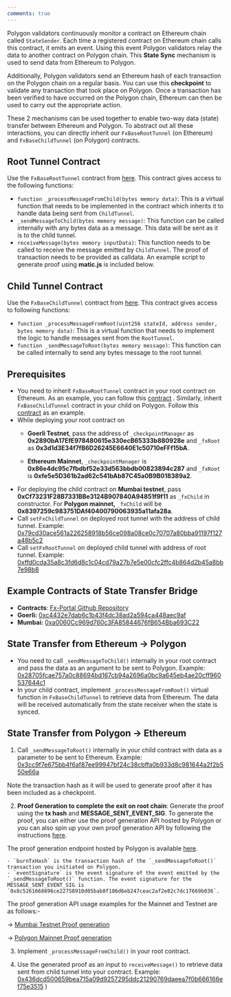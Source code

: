 ```yaml
---
comments: true
---
```


Polygon validators continuously monitor a contract on Ethereum chain called `StateSender`. Each time a registered contract on Ethereum chain calls this contract, it emits an event. Using this event Polygon validators relay the data to another contract on Polygon chain. This **State Sync** mechanism is used to send data from Ethereum to Polygon.

Additionally, Polygon validators send an Ethereum hash of each transaction on the Polygon chain on a regular basis. You can use this **checkpoint** to validate any transaction that took place on Polygon. Once a transaction has been verified to have occurred on the Polygon chain, Ethereum can then be used to carry out the appropriate action.

These 2 mechanisms can be used together to enable two-way data (state) transfer between Ethereum and Polygon. To abstract out all these interactions, you can directly inherit our `FxBaseRootTunnel` (on Ethereum) and `FxBaseChildTunnel` (on Polygon) contracts.

## Root Tunnel Contract

Use the `FxBaseRootTunnel` contract from [here](https://github.com/jdkanani/fx-portal/blob/main/contracts/tunnel/FxBaseRootTunnel.sol). This contract gives access to the following functions:

- `function _processMessageFromChild(bytes memory data)`: This is a virtual function that needs to be implemented in the contract which inherits it to handle data being sent from `ChildTunnel`.
- `_sendMessageToChild(bytes memory message)`: This function can be called internally with any bytes data as a message. This data will be sent as it is to the child tunnel.
- `receiveMessage(bytes memory inputData)`: This function needs to be called to receive the message emitted by `ChildTunnel`. The proof of transaction needs to be provided as calldata. An example script to generate proof using **matic.js** is included below.

## Child Tunnel Contract

Use the `FxBaseChildTunnel` contract from [here](https://github.com/jdkanani/fx-portal/blob/main/contracts/tunnel/FxBaseChildTunnel.sol). This contract gives access to following functions:

- `function _processMessageFromRoot(uint256 stateId, address sender, bytes memory data)`: This is a virtual function that needs to implement the logic to handle messages sent from the `RootTunnel`.
- `function _sendMessageToRoot(bytes memory message)`: This function can be called internally to send any bytes message to the root tunnel.

## Prerequisites

- You need to inherit `FxBaseRootTunnel` contract in your root contract on Ethereum. As an example, you can follow this [contract](https://github.com/jdkanani/fx-portal/blob/main/contracts/examples/state-transfer/FxStateRootTunnel.sol) . Similarly, inherit `FxBaseChildTunnel` contract in your child on Polygon. Follow this [contract](https://github.com/jdkanani/fx-portal/blob/main/contracts/examples/state-transfer/FxStateChildTunnel.sol) as an example.
- While deploying your root contract on
  - **Goerli Testnet**, pass the address of `_checkpointManager` as **0x2890bA17EfE978480615e330ecB65333b880928e** and `_fxRoot` as **0x3d1d3E34f7fB6D26245E6640E1c50710eFFf15bA**.

  - **Ethereum Mainnet**, `_checkpointManager` is **0x86e4dc95c7fbdbf52e33d563bbdb00823894c287** and `_fxRoot` is **0xfe5e5D361b2ad62c541bAb87C45a0B9B018389a2**.
- For deploying the child contract on **Mumbai testnet**, pass **0xCf73231F28B7331BBe3124B907840A94851f9f11** as `_fxChild` in constructor. For **Polygon mainnet,** `_fxChild` will be **0x8397259c983751DAf40400790063935a11afa28a**.
- Call `setFxChildTunnel` on deployed root tunnel with the address of child tunnel. Example: [0x79cd30ace561a226258918b56ce098a08ce0c70707a80bba91197f127a48b5c2](https://goerli.etherscan.io/tx/0x79cd30ace561a226258918b56ce098a08ce0c70707a80bba91197f127a48b5c2)
- Call `setFxRootTunnel` on deployed child tunnel with address of root tunnel. Example: [0xffd0cda35a8c3fd6d8c1c04cd79a27b7e5e00cfc2ffc4b864d2b45a8bb7e98b8](https://mumbai.polygonscan.com/tx/0xffd0cda35a8c3fd6d8c1c04cd79a27b7e5e00cfc2ffc4b864d2b45a8bb7e98b8/internal-transactions)

## Example Contracts of State Transfer Bridge

- **Contracts**: [Fx-Portal Github Repository](https://github.com/jdkanani/fx-portal/tree/main/contracts/tunnel)
- **Goerli:** [0xc4432e7dab6c1b43f4dc38ad2a594ca448aec9af](https://goerli.etherscan.io/address/0xc4432e7dab6c1b43f4dc38ad2a594ca448aec9af)
- **Mumbai:** [0xa0060Cc969d760c3FA85844676fB654Bba693C22](https://mumbai.polygonscan.com/address/0xa0060Cc969d760c3FA85844676fB654Bba693C22/transactions)

## State Transfer from Ethereum &rarr; Polygon

- You need to call `_sendMessageToChild()` internally in your root contract and pass the data as an argument to be sent to Polygon. Example: [0x28705fcae757a0c88694bd167cb94a2696a0bc9a645eb4ae20cff960537644c1](https://goerli.etherscan.io/tx/0x28705fcae757a0c88694bd167cb94a2696a0bc9a645eb4ae20cff960537644c1)
- In your child contract, implement `_processMessageFromRoot()` virtual function in `FxBaseChildTunnel` to retrieve data from Ethereum. The data will be received automatically from the state receiver when the state is synced.

## State Transfer from Polygon &rarr; Ethereum

1. Call `_sendMessageToRoot()` internally in your child contract with data as a parameter to be sent to Ethereum. Example: [0x3cc9f7e675bb4f6af87ee99947bf24c38cbffa0b933d8c981644a2f2b550e66a](https://mumbai.polygonscan.com/tx/0x3cc9f7e675bb4f6af87ee99947bf24c38cbffa0b933d8c981644a2f2b550e66a/logs)

  Note the transaction hash as it will be used to generate proof after it has been included as a checkpoint.

2. **Proof Generation to complete the exit on root chain**: Generate the proof using the **tx hash** and **MESSAGE_SENT_EVENT_SIG**. To generate the proof, you can either use the proof generation API hosted by Polygon or you can also spin up your own proof generation API by following the instructions [here](https://github.com/maticnetwork/proof-generation-api).

  The proof generation endpoint hosted by Polygon is available [here](https://proof-generator.polygon.technology/api/v1/matic/exit-payload/{burnTxHash}?eventSignature={eventSignature}).

    - `burnTxHash` is the transaction hash of the `_sendMessageToRoot()` transaction you initiated on Polygon.
    - `eventSignature` is the event signature of the event emitted by the `_sendMessageToRoot()` function. The event signature for the MESSAGE_SENT_EVENT_SIG is `0x8c5261668696ce22758910d05bab8f186d6eb247ceac2af2e82c7dc17669b036`.

  The proof generation API usage examples for the Mainnet and Testnet are as follows:-

  &rarr; [Mumbai Testnet Proof generation](https://proof-generator.polygon.technology/api/v1/mumbai/exit-payload/0x4756b76a9611cffee3d2eb645819e988c34615621ea256f818ab788d81e1f838?eventSignature=0x8c5261668696ce22758910d05bab8f186d6eb247ceac2af2e82c7dc17669b036)

  &rarr; [Polygon Mainnet Proof generation](https://proof-generator.polygon.technology/api/v1/matic/exit-payload/0x70bb6dbee84bd4ef1cd1891c666733d0803d81ac762ff7fdc4726e4525c1e23b?eventSignature=0x8c5261668696ce22758910d05bab8f186d6eb247ceac2af2e82c7dc17669b036)

3. Implement `_processMessageFromChild()` in your root contract.

4. Use the generated proof as an input to `receiveMessage()` to retrieve data sent from child tunnel into your contract. Example: [0x436dcd500659bea715a09d9257295ddc21290769daeea7f0b666166ef75e3515](https://goerli.etherscan.io/tx/0x436dcd500659bea715a09d9257295ddc21290769daeea7f0b666166ef75e3515) )
